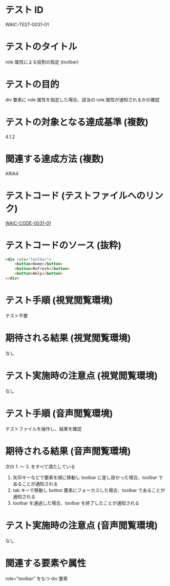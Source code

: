# テスト ID

WAIC-TEST-0031-01

# テストのタイトル

role 属性による役割の指定 (toolbar)

# テストの目的

div 要素に role 属性を指定した場合、該当の role 属性が通知されるかの確認

# テストの対象となる達成基準 (複数)

4.1.2

# 関連する達成方法 (複数)

ARIA4

# テストコード (テストファイルへのリンク)

[WAIC-CODE-0031-01](https://waic.github.io/as_test/WAIC-CODE/WAIC-CODE-0031-01.html)

# テストコードのソース (抜粋)

```html
<div role="toolbar">
    <button>Home</button>
    <button>Refresh</button>
    <button>Help</button>
</div>
```

# テスト手順 (視覚閲覧環境)

テスト不要

# 期待される結果 (視覚閲覧環境)

なし

# テスト実施時の注意点 (視覚閲覧環境)

なし

# テスト手順 (音声閲覧環境)

テストファイルを操作し、結果を確認

# 期待される結果 (音声閲覧環境)

次の 1. 〜 3. をすべて満たしている

1. 矢印キーなどで要素を順に移動し toolbar に差し掛かった場合、toolbar であることが通知される
2. tab キーで移動し button 要素にフォーカスした場合、toolbar であることが通知される
3. toolbar を通過した場合、toolbar を終了したことが通知される

# テスト実施時の注意点 (音声閲覧環境)

なし

# 関連する要素や属性

role="toolbar" をもつ div 要素
